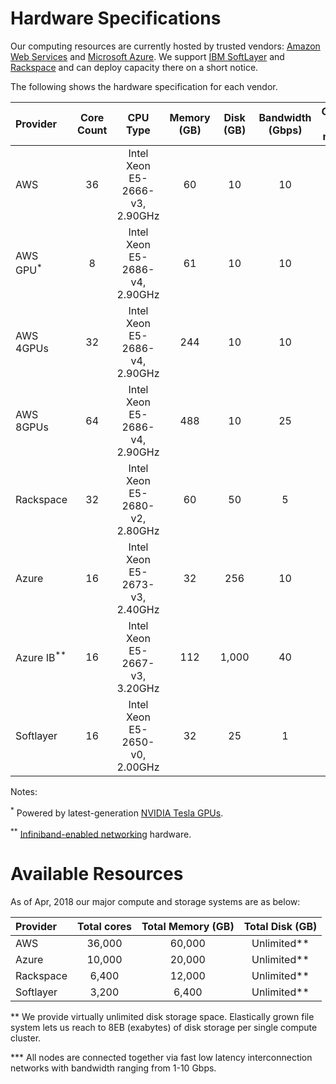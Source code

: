 # Hardware Specifications

Our computing resources are currently hosted by trusted vendors: [Amazon Web Services](http://www.aws.amazon.com) and [Microsoft Azure](http://www.azure.microsoft.com). We support [IBM SoftLayer](http://www.softlayer.com) and [Rackspace](http://www.rackspace.com) and can deploy capacity there on a short notice.

The following shows the hardware specification for each vendor.

| Provider                    | Core Count | CPU Type                        | Memory (GB) | Disk (GB) | Bandwidth (Gbps) | GPUs per node  |
| :---------                  | :--------: | :-----------------------------: | :---------: | :-------: | :--------------: | :------------: |
| AWS                         | 36         | Intel Xeon E5-2666-v3, 2.90GHz  | 60          | 10        | 10               | -              |
| AWS GPU<sup>*</sup>         | 8          | Intel Xeon E5-2686-v4, 2.90GHz  | 61          | 10        | 10               | 1              |
| AWS 4GPUs                   | 32         | Intel Xeon E5-2686-v4, 2.90GHz  | 244         | 10        | 10               | 4              |
| AWS 8GPUs                   | 64         | Intel Xeon E5-2686-v4, 2.90GHz  | 488         | 10        | 25               | 8              |
| Rackspace                   | 32         | Intel Xeon E5-2680-v2, 2.80GHz  | 60          | 50        | 5                | -              |
| Azure                       | 16         | Intel Xeon E5-2673-v3, 2.40GHz  | 32          | 256       | 10               | -              |
| Azure IB<sup>**</sup>       | 16         | Intel Xeon E5-2667-v3, 3.20GHz  | 112         | 1,000     | 40               | -              |
| Softlayer                   | 16         | Intel Xeon E5-2650-v0, 2.00GHz  | 32          | 25        | 1                | -              |

Notes:

<sup>*</sup> Powered by latest-generation [NVIDIA Tesla GPUs](https://aws.amazon.com/ec2/instance-types/p3/).

<sup>**</sup> [Infiniband-enabled networking](https://docs.microsoft.com/en-us/azure/virtual-machines/linux/sizes-hpc) hardware.


# Available Resources

As of Apr, 2018 our major compute and storage systems are as below:

| Provider   | Total cores | Total Memory (GB) | Total Disk (GB) |
| :--------- | :--------:  | :---------------: | :-------------: |
| AWS        | 36,000      | 60,000            | Unlimited**     |
| Azure      | 10,000      | 20,000            | Unlimited**     |
| Rackspace  | 6,400       | 12,000            | Unlimited**     |
| Softlayer  | 3,200       | 6,400             | Unlimited**     |

** We provide virtually unlimited disk storage space. Elastically grown file system lets us reach to 8EB (exabytes) of disk storage per single compute cluster.

*** All nodes are connected together via fast low latency interconnection networks with bandwidth ranging from 1-10 Gbps.
